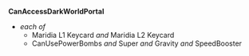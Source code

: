 ﻿**CanAccessDarkWorldPortal**

- *each of*
  - Maridia L1 Keycard *and* Maridia L2 Keycard
  - CanUsePowerBombs *and* Super *and* Gravity *and* SpeedBooster
